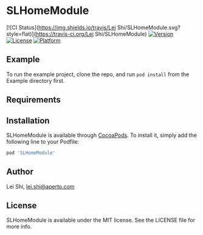 # SLHomeModule

[![CI Status](https://img.shields.io/travis/Lei Shi/SLHomeModule.svg?style=flat)](https://travis-ci.org/Lei Shi/SLHomeModule)
[![Version](https://img.shields.io/cocoapods/v/SLHomeModule.svg?style=flat)](https://cocoapods.org/pods/SLHomeModule)
[![License](https://img.shields.io/cocoapods/l/SLHomeModule.svg?style=flat)](https://cocoapods.org/pods/SLHomeModule)
[![Platform](https://img.shields.io/cocoapods/p/SLHomeModule.svg?style=flat)](https://cocoapods.org/pods/SLHomeModule)

## Example

To run the example project, clone the repo, and run `pod install` from the Example directory first.

## Requirements

## Installation

SLHomeModule is available through [CocoaPods](https://cocoapods.org). To install
it, simply add the following line to your Podfile:

```ruby
pod 'SLHomeModule'
```

## Author

Lei Shi, lei.shi@aperto.com

## License

SLHomeModule is available under the MIT license. See the LICENSE file for more info.
